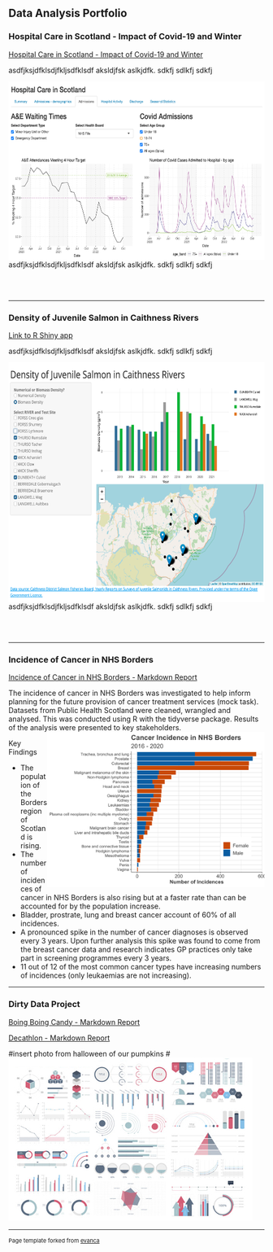 ## Data Analysis Portfolio

### Hospital Care in Scotland - Impact of Covid-19 and Winter


[Hospital Care in Scotland - Impact of Covid-19 and Winter]()

asdfjksjdfklsdjfkljsdfklsdf aksldjfsk aslkjdfk. sdkfj sdlkfj sdkfj 

<img 
  src="images/gp_proj_waiting_times.png"
  align="left"
  height="351"
  width="604"
  alt="Hospital Care in Scotland App Screenshot - Waiting Times"
  style="display: block">  

  
asdfjksjdfklsdjfkljsdfklsdf aksldjfsk aslkjdfk. sdkfj sdlkfj sdkfj 
  
  
<br><br>

---
### Density of Juvenile Salmon in Caithness Rivers

[Link to R Shiny app](https://e4z4az-fiona-carson.shinyapps.io/fish_dashboard/)


asdfjksjdfklsdjfkljsdfklsdf aksldjfsk aslkjdfk. sdkfj sdlkfj sdkfj 


<img 
  src="images/salmon_dashboard_screenshot.png"
  align="left"
  height="471"
  width="625"
  alt="Plot of cancer incidence in NHS Borders"
  style="display: block">  


asdfjksjdfklsdjfkljsdfklsdf aksldjfsk aslkjdfk. sdkfj sdlkfj sdkfj 

 <br><br>                                                             

---
### Incidence of Cancer in NHS Borders
[Incidence of Cancer in NHS Borders - Markdown Report](/html_files/cancer_incidence_data_investigation.html)

The incidence of cancer in NHS Borders was investigated to help inform planning for the future provision of cancer treatment services (mock task). Datasets from Public Health Scotland were cleaned, wrangled and analysed. This was conducted using R with the tidyverse package. Results of the analysis were presented to key stakeholders. 
<img
  align="right"
  src="images/incidence_graph.png"
  height="305"
  width="428"
  alt="Plot of cancer incidence in NHS Borders"
  style="display: inline-flex">



Key Findings
- The population of the Borders region of Scotland is rising.
- The number of incidences of cancer in NHS Borders is also rising but at a faster rate than can be accounted for by the population increase.
- Bladder, prostrate, lung and breast cancer account of 60% of all incidences.
- A pronounced spike in the number of cancer diagnoses is observed every 3 years. Upon further analysis this spike was found to come from the breast cancer data and research indicates GP practices only take part in screening programmes every 3 years.
- 11 out of 12 of the most common cancer types have increasing numbers of incidences (only leukaemias are not increasing).




---
### Dirty Data Project

[Boing Boing Candy - Markdown Report](/html_files/candy_analysis.html)

[Decathlon - Markdown Report](/html_files/decathlon_analysis.html)

#insert photo from halloween of our pumpkins
#<img src="images/dummy_thumbnail.jpg?raw=true"/>





---
<p style="font-size:11px">Page template forked from <a href="https://github.com/evanca/quick-portfolio">evanca</a></p>
<!-- Remove above link if you don't want to attibute -->
